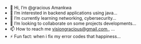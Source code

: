 - 👋 Hi, I’m @gracious Amankwa
- 👀 I’m interested in backend applications using java...
- 🌱 I’m currently learning networking, cybersecurity...
- 💞️ I’m looking to collaborate on some projects developments...
- 📫 How to reach me visiongracious@gmail.com,, ...
- ⚡ Fun fact: when i fix my error codes that happiness...

<!---
gracious689/gracious689 is a ✨ special ✨ repository because its `README.md` (this file) appears on your GitHub profile.
You can click the Preview link to take a look at your changes.
--->
